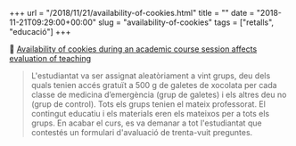 +++
url = "/2018/11/21/availability-of-cookies.html"
title = ""
date = "2018-11-21T09:29:00+00:00"
slug = "availability-of-cookies"
tags = ["retalls", "educació"]
+++

📎 [Availability of cookies during an academic course session affects evaluation of teaching](https://onlinelibrary.wiley.com/doi/full/10.1111/medu.13627)

> L'estudiantat va ser assignat aleatòriament a vint grups, deu dels quals tenien accés gratuït a 500 g de galetes de xocolata per cada classe de medicina d’emergència (grup de galetes) i els altres deu no (grup de control). Tots els grups tenien el mateix professorat. El contingut educatiu i els materials eren els mateixos per a tots els grups. En acabar el curs, es va demanar a tot l'estudiantat que contestés un formulari d'avaluació de trenta-vuit preguntes.